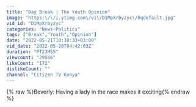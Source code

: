 ```yaml
---
title: "Day Break | The Youth Opinion"
image: "https:\/\/i.ytimg.com\/vi\/D1MpXrbyzyc\/hqdefault.jpg"
vid_id: "D1MpXrbyzyc"
categories: "News-Politics"
tags: ["Break","Youth","Opinion"]
date: "2022-05-21T10:38:33+03:00"
vid_date: "2022-05-20T04:42:03Z"
duration: "PT23M5S"
viewcount: "29566"
likeCount: "172"
dislikeCount: ""
channel: "Citizen TV Kenya"
---
```

{% raw %}Beverly: Having a lady in the race makes it exciting{% endraw %}
